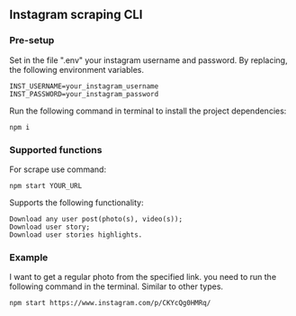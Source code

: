 ## Instagram scraping CLI
### Pre-setup

Set in the file ".env" your instagram username and password. By replacing, the following environment variables.
```
INST_USERNAME=your_instagram_username
INST_PASSWORD=your_instagram_password

```
Run the following command in terminal to install the project dependencies:
```
npm i
```

### Supported functions

For scrape use command:
```
npm start YOUR_URL
```

Supports the following functionality:
```
Download any user post(photo(s), video(s));
Download user story;
Download user stories highlights.
```
### Example

I want to get a regular photo from the specified link. you need to run the following command in the terminal. Similar to other types.

```
npm start https://www.instagram.com/p/CKYcQg0HMRq/
```
